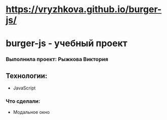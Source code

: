 # https://vryzhkova.github.io/burger-js/

# burger-js - учебный проект
### Выполнила проект: Рыжкова Виктория

## Технологии:
- JavaScript

### Что сделали:
- Модальное окно 

